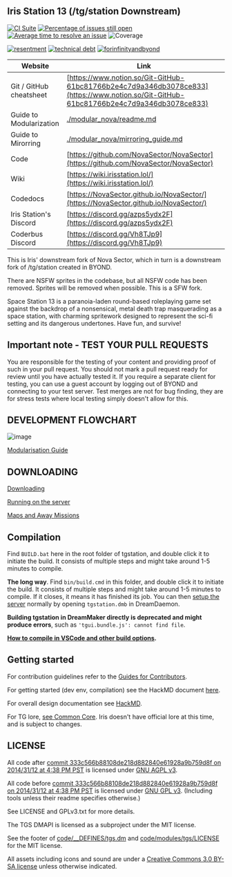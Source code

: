 ## Iris Station 13 (/tg/station Downstream)

[![CI Suite](https://github.com/IrisSS13/IrisStation/workflows/CI%20Suite/badge.svg)](https://github.com/IrisSS13/IrisStation/actions?query=workflow%3A%22CI+Suite%22)
[![Percentage of issues still open](https://isitmaintained.com/badge/open/IrisSS13/IrisStation.svg)](https://isitmaintained.com/project/IrisSS13/IrisStation "Percentage of issues still open")
[![Average time to resolve an issue](https://isitmaintained.com/badge/resolution/IrisSS13/IrisStation.svg)](https://isitmaintained.com/project/IrisSS13/IrisStation "Average time to resolve an issue")
![Coverage](https://img.shields.io/codecov/c/github/IrisSS13/IrisStation)

[![resentment](.github/images/badges/built-with-resentment.svg)](.github/images/comics/131-bug-free.png) [![technical debt](.github/images/badges/contains-technical-debt.svg)](.github/images/comics/106-tech-debt-modified.png) [![forinfinityandbyond](.github/images/badges/made-in-byond.gif)](https://www.reddit.com/r/SS13/comments/5oplxp/what_is_the_main_problem_with_byond_as_an_engine/dclbu1a)

| Website                 | Link                                                                                                                                   |
| ----------------------- | -------------------------------------------------------------------------------------------------------------------------------------- |
| Git / GitHub cheatsheet | [https://www.notion.so/Git-GitHub-61bc81766b2e4c7d9a346db3078ce833](https://www.notion.so/Git-GitHub-61bc81766b2e4c7d9a346db3078ce833) |
| Guide to Modularization | [./modular_nova/readme.md](./modular_nova/readme.md)                                                                                   |
| Guide to Mirorring      | [./modular_nova/mirroring_guide.md](./modular_nova/mirroring_guide.md)                                                                 |
| Code                    | [https://github.com/NovaSector/NovaSector](https://github.com/NovaSector/NovaSector)                                                   |
| Wiki                    | [https://wiki.irisstation.lol/](https://wiki.irisstation.lol/)                                                                         |
| Codedocs                | [https://NovaSector.github.io/NovaSector/](https://NovaSector.github.io/NovaSector/)                                                   |
| Iris Station's Discord  | [https://discord.gg/azps5ydx2F](https://discord.gg/azps5ydx2F)                                                                         |
| Coderbus Discord        | [https://discord.gg/Vh8TJp9](https://discord.gg/Vh8TJp9)                                                                               |

This is Iris' downstream fork of Nova Sector, which in turn is a downstream fork of /tg/station created in BYOND.

There are NSFW sprites in the codebase, but all NSFW code has been removed. Sprites will be removed when possible. This is a SFW fork.

Space Station 13 is a paranoia-laden round-based roleplaying game set against the backdrop of a nonsensical, metal death trap masquerading as a space station, with charming spritework designed to represent the sci-fi setting and its dangerous undertones. Have fun, and survive!

## Important note - TEST YOUR PULL REQUESTS

You are responsible for the testing of your content and providing proof of such in your pull request. You should not mark a pull request ready for review until you have actually tested it. If you require a separate client for testing, you can use a guest account by logging out of BYOND and connecting to your test server. Test merges are not for bug finding, they are for stress tests where local testing simply doesn't allow for this.

## DEVELOPMENT FLOWCHART

![image](https://i.imgur.com/aJnE4WT.png)

[Modularisation Guide](./modular_nova/readme.md)

## DOWNLOADING

[Downloading](.github/guides/DOWNLOADING.md)

[Running on the server](.github/guides/RUNNING_A_SERVER.md)

[Maps and Away Missions](.github/guides/MAPS_AND_AWAY_MISSIONS.md)

## Compilation

Find `BUILD.bat` here in the root folder of tgstation, and double click it to initiate the build. It consists of multiple steps and might take around 1-5 minutes to compile.

**The long way**. Find `bin/build.cmd` in this folder, and double click it to initiate the build. It consists of multiple steps and might take around 1-5 minutes to compile. If it closes, it means it has finished its job. You can then [setup the server](.github/guides/RUNNING_A_SERVER.md) normally by opening `tgstation.dmb` in DreamDaemon.

**Building tgstation in DreamMaker directly is deprecated and might produce errors**, such as `'tgui.bundle.js': cannot find file`.

**[How to compile in VSCode and other build options](tools/build/README.md).**

## Getting started

For contribution guidelines refer to the
[Guides for Contributors](.github/CONTRIBUTING.md).

For getting started (dev env, compilation) see the HackMD document [here](https://hackmd.io/@tgstation/HJ8OdjNBc#tgstation-Development-Guide).

For overall design documentation see [HackMD](https://hackmd.io/@tgstation).

For TG lore, [see Common Core](https://github.com/tgstation/common_core). Iris doesn't have official lore at this time, and is subject to changes.

## LICENSE

All code after [commit 333c566b88108de218d882840e61928a9b759d8f on 2014/31/12 at 4:38 PM PST](https://github.com/tgstation/tgstation/commit/333c566b88108de218d882840e61928a9b759d8f) is licensed under [GNU AGPL v3](https://www.gnu.org/licenses/agpl-3.0.html).

All code before [commit 333c566b88108de218d882840e61928a9b759d8f on 2014/31/12 at 4:38 PM PST](https://github.com/tgstation/tgstation/commit/333c566b88108de218d882840e61928a9b759d8f) is licensed under [GNU GPL v3](https://www.gnu.org/licenses/gpl-3.0.html).
(Including tools unless their readme specifies otherwise.)

See LICENSE and GPLv3.txt for more details.

The TGS DMAPI is licensed as a subproject under the MIT license.

See the footer of [code/\_\_DEFINES/tgs.dm](./code/__DEFINES/tgs.dm) and [code/modules/tgs/LICENSE](./code/modules/tgs/LICENSE) for the MIT license.

All assets including icons and sound are under a [Creative Commons 3.0 BY-SA license](https://creativecommons.org/licenses/by-sa/3.0/) unless otherwise indicated.
